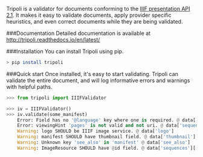 Tripoli is a validator for documents conforming to the [IIIF presentation API 2.1](http://iiif.io/api/presentation/2.1/). It makes it easy to validate documents, apply provider specific heuristics, and even correct documents while they are being validated.

###Documentation
Detailed documentation is available at http://tripoli.readthedocs.io/en/latest/

###Installation
You can install Tripoli using pip.
```bash
> pip install tripoli
```

###Quick start
Once installed, it's easy to start validating. Tripoli can validate the entire document, and will log informative errors and warnings with helpful paths.
```python
>>> from tripoli import IIIFValidator

>>> iv = IIIFValidator()
>>> iv.validate(some_manifest)
    Error: Field has no '@language' key where one is required. @ data['metadata']['value']
    Error: viewingHint 'pages' is not valid and not uri. @ data['sequences']['canvases']['viewingHint']
    Warning: logo SHOULD be IIIF image service. @ data['logo']
    Warning: manifest SHOULD have thumbnail field. @ data['thumbnail']
    Warning: Unknown key 'see_also' in 'manifest' @ data['see_also']
    Warning: ImageResource SHOULD have @id field. @ data['sequences']['canvases']['images']['@id']
```

